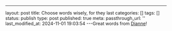 ---
layout: post
title: Choose words wisely, for they last
categories: []
tags: []
status: publish
type: post
published: true
meta:
  passthrough_url: ''
last_modified_at: 2024-11-01 19:03:54
---Great words from 
[Dianne](https://diannegrupp.wordpress.com/2019/01/15/weightywords/)!
